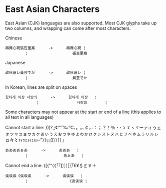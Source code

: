 # East Asian Characters #

East Asian (CJK) languages are also supported. Most CJK glyphs take up two
columns, and wrapping can come after most characters.

Chinese

    再舞心現張否里案      ->      再舞心現 ¦
             ¦                    張否里案 

Japanese

    政秋造レ員芸でか      ->      政秋造レ ¦
             ¦                    員芸でか 

In Korean, lines are split on spaces

    힘차게 이상 사랑의      ->      힘차게 이상   ¦
                  ¦                 사랑의        ¦

Some characters may not appear at the start or end of a line (this applies to
all text in all languages)

Cannot start a line: })]?,;¢°′″‰℃、。｡､￠，．：；？！％・･ゝゞヽヾーァィゥェォッャュョヮヵヶぁぃぅぇぉっゃゅょゎゕゖㇰㇱㇲㇳㇴㇵㇶㇷㇸㇹㇺㇻㇼㇽㇾㇿ々〻ｧｨｩｪｫｬｭｮｯｰ”〉》」』】〕）］｝｣

    ああああぁあ      ->      あああ   ¦
             ¦                あぁあ   ¦

Cannot end a line: ([{‘“〈《「『【〔（［｛｢£¥＄￡￥＋

    诶诶诶《诶诶诶      ->      诶诶诶   ¦
             ¦                  《诶诶诶 ¦
